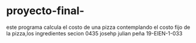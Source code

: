 # proyecto-final-
este programa calcula el costo de una pizza contemplando el costo fijo de la pizza,los ingredientes secion 0435    josehp julian peña  19-EIEN-1-033
